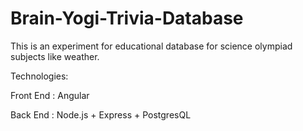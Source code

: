 # Brain-Yogi-Trivia-Database
This is an experiment for educational database for science olympiad subjects like weather.

Technologies: 

Front End : Angular

Back End : Node.js + Express + PostgresQL
